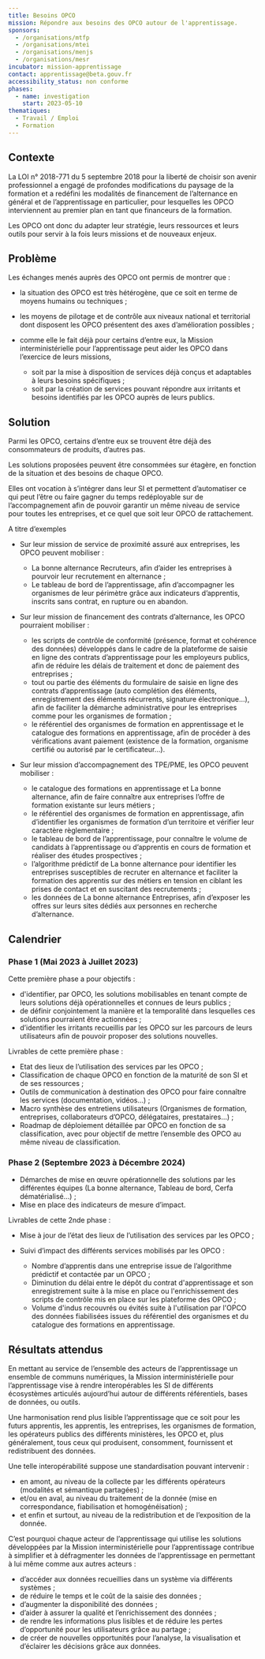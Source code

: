 ```yaml
---
title: Besoins OPCO
mission: Répondre aux besoins des OPCO autour de l'apprentissage.
sponsors:
  - /organisations/mtfp
  - /organisations/mtei
  - /organisations/menjs
  - /organisations/mesr
incubator: mission-apprentissage
contact: apprentissage@beta.gouv.fr
accessibility_status: non conforme
phases:
  - name: investigation
    start: 2023-05-10
thematiques:
  - Travail / Emploi
  - Formation
---
```

## Contexte

La LOI n° 2018-771 du 5 septembre 2018 pour la liberté de choisir son avenir professionnel a engagé de profondes modifications du paysage de la formation et a redéfini les modalités de financement de l’alternance en général et de l’apprentissage en particulier, pour lesquelles les OPCO interviennent au premier plan en tant que financeurs de la formation.

Les OPCO ont donc du adapter leur stratégie, leurs ressources et leurs outils pour servir à la fois leurs missions et de nouveaux enjeux.

## Problème

Les échanges menés auprès des OPCO ont permis de montrer que :

* la situation des OPCO est très hétérogène, que ce soit en terme de moyens humains ou techniques ;
* les moyens de pilotage et de contrôle aux niveaux national et territorial dont disposent les OPCO présentent des axes d’amélioration possibles ;
* comme elle le fait déjà pour certains d’entre eux, la Mission interministérielle pour l’apprentissage peut aider les OPCO dans l’exercice de leurs missions,

  * soit par la mise à disposition de services déjà conçus et adaptables à leurs besoins spécifiques ;
  * soit par la création de services pouvant répondre aux irritants et besoins identifiés par les OPCO auprès de leurs publics.

## Solution

Parmi les OPCO, certains d’entre eux se trouvent être déjà des consommateurs de produits, d’autres pas.

Les solutions proposées peuvent être consommées sur étagère, en fonction de la situation et des besoins de chaque OPCO.

Elles ont vocation à s’intégrer dans leur SI et permettent d’automatiser ce qui peut l’être ou faire gagner du temps redéployable sur de l’accompagnement afin de pouvoir garantir un même niveau de service pour toutes les entreprises, et ce quel que soit leur OPCO de rattachement.

A titre d’exemples

* Sur leur mission de service de proximité assuré aux entreprises, les OPCO peuvent mobiliser :

  * La bonne alternance Recruteurs, afin d’aider les entreprises à pourvoir leur recrutement en alternance ;
  * Le tableau de bord de l’apprentissage, afin d’accompagner les organismes de leur périmètre grâce aux indicateurs d’apprentis, inscrits sans contrat, en rupture ou en abandon.
* Sur leur mission de financement des contrats d’alternance, les OPCO pourraient mobiliser :

  * les scripts de contrôle de conformité (présence, format et cohérence des données) développés dans le cadre de la plateforme de saisie en ligne des contrats d’apprentissage pour les employeurs publics, afin de réduire les délais de traitement et donc de paiement des entreprises ;
  * tout ou partie des éléments du formulaire de saisie en ligne des contrats d’apprentissage (auto complétion des éléments, enregistrement des éléments récurrents, signature électronique…), afin de faciliter la démarche administrative pour les entreprises comme pour les organismes de formation ;
  * le référentiel des organismes de formation en apprentissage et le catalogue des formations en apprentissage, afin de procéder à des vérifications avant paiement (existence de la formation, organisme certifié ou autorisé par le certificateur…).
* Sur leur mission d’accompagnement des TPE/PME, les OPCO peuvent mobiliser :

  * le catalogue des formations en apprentissage et La bonne alternance, afin de faire connaître aux entreprises l’offre de formation existante sur leurs métiers ;
  * le référentiel des organismes de formation en apprentissage, afin d’identifier les organismes de formation d’un territoire et vérifier leur caractère règlementaire ;
  * le tableau de bord de l’apprentissage, pour connaître le volume de candidats à l’apprentissage ou d’apprentis en cours de formation et réaliser des études prospectives ;
  * l’algorithme prédictif de La bonne alternance pour identifier les entreprises susceptibles de recruter en alternance et faciliter la formation des apprentis sur des métiers en tension en ciblant les prises de contact et en suscitant des recrutements ;
  * les données de La bonne alternance Entreprises, afin d’exposer les offres sur leurs sites dédiés aux personnes en recherche d’alternance.

## Calendrier

### Phase 1 (Mai 2023 à Juillet 2023)

Cette première phase a pour objectifs :

* d'identifier, par OPCO, les solutions mobilisables en tenant compte de leurs solutions déjà opérationnelles et connues de leurs publics ;
* de définir conjointement la manière et la temporalité dans lesquelles ces solutions pourraient être actionnées ;
* d’identifier les irritants recueillis par les OPCO sur les parcours de leurs utilisateurs afin de pouvoir proposer des solutions nouvelles.

Livrables de cette première phase :

* Etat des lieux de l’utilisation des services par les OPCO ;
* Classification de chaque OPCO en fonction de la maturité de son SI et de ses ressources ;
* Outils de communication à destination des OPCO pour faire connaître les services (documentation, vidéos…) ;
* Macro synthèse des entretiens utilisateurs (Organismes de formation, entreprises, collaborateurs d’OPCO, délégataires, prestataires…) ;
* Roadmap de déploiement détaillée par OPCO en fonction de sa classification, avec pour objectif de mettre l’ensemble des OPCO au même niveau de classification.

### Phase 2 (Septembre 2023 à Décembre 2024)

* Démarches de mise en œuvre opérationnelle des solutions par les différentes équipes (La bonne alternance, Tableau de bord, Cerfa dématérialisé…) ;
* Mise en place des indicateurs de mesure d’impact.

Livrables de cette 2nde phase :

* Mise à jour de l’état des lieux de l’utilisation des services par les OPCO ;
* Suivi d’impact des différents services mobilisés par les OPCO :

  * Nombre d’apprentis dans une entreprise issue de l’algorithme prédictif et contactée par un OPCO ;
  * Diminution du délai entre le dépôt du contrat d'apprentissage et son enregistrement suite à la mise en place ou l'enrichissement des scripts de contrôle mis en place sur les plateforme des OPCO ;
  * V﻿olume d'indus recouvrés ou évités suite à l'utilisation par l'OPCO des données fiabilisées issues du référentiel des organismes et du catalogue des formations en apprentissage.

## Résultats attendus

En mettant au service de l’ensemble des acteurs de l’apprentissage un ensemble de communs numériques, la Mission interministérielle pour l’apprentissage vise à rendre interopérables les SI de différents écosystèmes articulés aujourd’hui autour de différents référentiels, bases de données, ou outils.

Une harmonisation rend plus lisible l’apprentissage que ce soit pour les futurs apprentis, les apprentis, les entreprises, les organismes de formation, les opérateurs publics des différents ministères, les OPCO et, plus généralement, tous ceux qui produisent, consomment, fournissent et redistribuent des données.

Une telle interopérabilité suppose une standardisation pouvant intervenir :

* en amont, au niveau de la collecte par les différents opérateurs (modalités et sémantique partagées) ;
* et/ou en aval, au niveau du traitement de la donnée (mise en correspondance, fiabilisation et homogénéisation) ;
* et enfin et surtout, au niveau de la redistribution et de l’exposition de la donnée.

C’est pourquoi chaque acteur de l’apprentissage qui utilise les solutions développées par la Mission interministérielle pour l’apprentissage contribue à simplifier et à défragmenter les données de l’apprentissage en permettant à lui même comme aux autres acteurs :

* d’accéder aux données recueillies dans un système via différents systèmes ;
* de réduire le temps et le coût de la saisie des données ;
* d’augmenter la disponibilité des données ;
* d’aider à assurer la qualité et l’enrichissement des données ;
* de rendre les informations plus lisibles et de réduire les pertes d’opportunité pour les utilisateurs grâce au partage ;
* de créer de nouvelles opportunités pour l’analyse, la visualisation et d’éclairer les décisions grâce aux données.